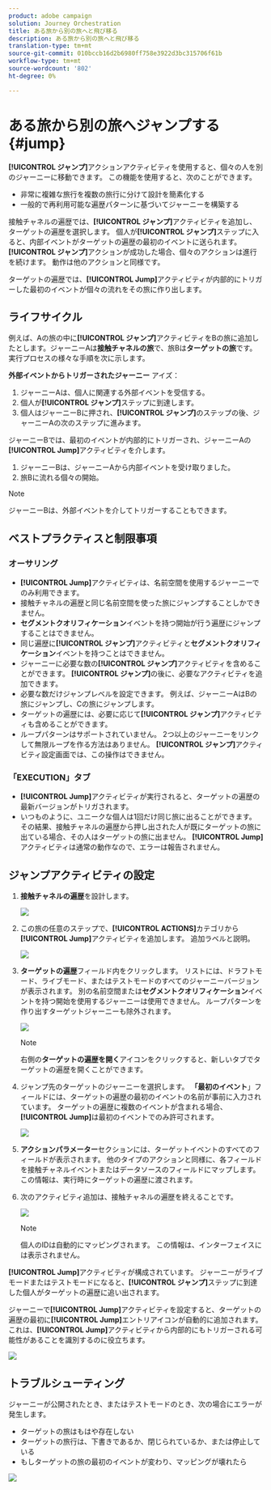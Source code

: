 ```yaml
---
product: adobe campaign
solution: Journey Orchestration
title: ある旅から別の旅へと飛び移る
description: ある旅から別の旅へと飛び移る
translation-type: tm+mt
source-git-commit: 010bccb16d2b6980ff758e3922d3bc315706f61b
workflow-type: tm+mt
source-wordcount: '802'
ht-degree: 0%

---
```



# ある旅から別の旅へジャンプする{#jump}

**[!UICONTROL ジャンプ]**&#x200B;アクションアクティビティを使用すると、個々の人を別のジャーニーに移動できます。 この機能を使用すると、次のことができます。

* 非常に複雑な旅行を複数の旅行に分けて設計を簡素化する
* 一般的で再利用可能な遍歴パターンに基づいてジャーニーを構築する

接触チャネルの遍歴では、**[!UICONTROL ジャンプ]**&#x200B;アクティビティを追加し、ターゲットの遍歴を選択します。 個人が&#x200B;**[!UICONTROL ジャンプ]**&#x200B;ステップに入ると、内部イベントがターゲットの遍歴の最初のイベントに送られます。 **[!UICONTROL ジャンプ]**&#x200B;アクションが成功した場合、個々のアクションは進行を続けます。 動作は他のアクションと同様です。

ターゲットの遍歴では、**[!UICONTROL Jump]**&#x200B;アクティビティが内部的にトリガーした最初のイベントが個々の流れをその旅に作り出します。

## ライフサイクル

例えば、Aの旅の中に&#x200B;**[!UICONTROL ジャンプ]**&#x200B;アクティビティをBの旅に追加したとします。ジャーニーAは&#x200B;**接触チャネルの旅**&#x200B;で、旅Bは&#x200B;**ターゲットの旅**です。
実行プロセスの様々な手順を次に示します。

**外部イベントからトリガーされたジャーニー** アイズ：

1. ジャーニーAは、個人に関連する外部イベントを受信する。
1. 個人が&#x200B;**[!UICONTROL ジャンプ]**&#x200B;ステップに到達します。
1. 個人はジャーニーBに押され、**[!UICONTROL ジャンプ]**&#x200B;のステップの後、ジャーニーAの次のステップに進みます。

ジャーニーBでは、最初のイベントが内部的にトリガーされ、ジャーニーAの&#x200B;**[!UICONTROL Jump]**&#x200B;アクティビティを介します。

1. ジャーニーBは、ジャーニーAから内部イベントを受け取りました。
1. 旅Bに流れる個々の開始。

>[!NOTE]
>
>ジャーニーBは、外部イベントを介してトリガーすることもできます。

## ベストプラクティスと制限事項

### オーサリング

* **[!UICONTROL Jump]**&#x200B;アクティビティは、名前空間を使用するジャーニーでのみ利用できます。
* 接触チャネルの遍歴と同じ名前空間を使った旅にジャンプすることしかできません。
* **セグメントクオリフィケーション**&#x200B;イベントを持つ開始が行う遍歴にジャンプすることはできません。
* 同じ遍歴に&#x200B;**[!UICONTROL ジャンプ]**&#x200B;アクティビティと&#x200B;**セグメントクオリフィケーション**&#x200B;イベントを持つことはできません。
* ジャーニーに必要な数の&#x200B;**[!UICONTROL ジャンプ]**&#x200B;アクティビティを含めることができます。 **[!UICONTROL ジャンプ]**&#x200B;の後に、必要なアクティビティを追加できます。
* 必要な数だけジャンプレベルを設定できます。 例えば、ジャーニーAはBの旅にジャンプし、Cの旅にジャンプします。
* ターゲットの遍歴には、必要に応じて&#x200B;**[!UICONTROL ジャンプ]**&#x200B;アクティビティも含めることができます。
* ループパターンはサポートされていません。 2つ以上のジャーニーをリンクして無限ループを作る方法はありません。 **[!UICONTROL ジャンプ]**&#x200B;アクティビティ設定画面では、この操作はできません。

### 「EXECUTION」タブ

* **[!UICONTROL Jump]**&#x200B;アクティビティが実行されると、ターゲットの遍歴の最新バージョンがトリガされます。
* いつものように、ユニークな個人は1回だけ同じ旅に出ることができます。 その結果、接触チャネルの遍歴から押し出された人が既にターゲットの旅に出ている場合、その人はターゲットの旅に出ません。 **[!UICONTROL Jump]**&#x200B;アクティビティは通常の動作なので、エラーは報告されません。

## ジャンプアクティビティの設定

1. **接触チャネルの遍歴**&#x200B;を設計します。

   ![](../assets/jump1.png)

1. この旅の任意のステップで、**[!UICONTROL ACTIONS]**&#x200B;カテゴリから&#x200B;**[!UICONTROL Jump]**&#x200B;アクティビティを追加します。 追加ラベルと説明。

   ![](../assets/jump2.png)

1. **ターゲットの遍歴**フィールド内をクリックします。
リストには、ドラフトモード、ライブモード、またはテストモードのすべてのジャーニーバージョンが表示されます。 別の名前空間または**セグメントクオリフィケーション**&#x200B;イベントを持つ開始を使用するジャーニーは使用できません。 ループパターンを作り出すターゲットジャーニーも除外されます。

   ![](../assets/jump3.png)

   >[!NOTE]
   >
   >右側の&#x200B;**ターゲットの遍歴を開く**&#x200B;アイコンをクリックすると、新しいタブでターゲットの遍歴を開くことができます。

1. ジャンプ先のターゲットのジャーニーを選択します。
**「最初のイベント**」フィールドには、ターゲットの遍歴の最初のイベントの名前が事前に入力されています。 ターゲットの遍歴に複数のイベントが含まれる場合、**[!UICONTROL Jump]**&#x200B;は最初のイベントでのみ許可されます。

   ![](../assets/jump4.png)

1. **アクションパラメーター**&#x200B;セクションには、ターゲットイベントのすべてのフィールドが表示されます。 他のタイプのアクションと同様に、各フィールドを接触チャネルイベントまたはデータソースのフィールドにマップします。 この情報は、実行時にターゲットの遍歴に渡されます。
1. 次のアクティビティ追加は、接触チャネルの遍歴を終えることです。

   ![](../assets/jump5.png)


   >[!NOTE]
   >
   >個人のIDは自動的にマッピングされます。 この情報は、インターフェイスには表示されません。

**[!UICONTROL Jump]**&#x200B;アクティビティが構成されています。 ジャーニーがライブモードまたはテストモードになると、**[!UICONTROL ジャンプ]**&#x200B;ステップに到達した個人がターゲットの遍歴に追い出されます。

ジャーニーで&#x200B;**[!UICONTROL Jump]**&#x200B;アクティビティを設定すると、ターゲットの遍歴の最初に&#x200B;**[!UICONTROL Jump]**&#x200B;エントリアイコンが自動的に追加されます。 これは、**[!UICONTROL Jump]**&#x200B;アクティビティから内部的にもトリガーされる可能性があることを識別するのに役立ちます。

![](../assets/jump7.png)

## トラブルシューティング

ジャーニーが公開されたとき、またはテストモードのとき、次の場合にエラーが発生します。
* ターゲットの旅はもはや存在しない
* ターゲットの旅行は、下書きであるか、閉じられているか、または停止している
* もしターゲットの旅の最初のイベントが変わり、マッピングが壊れたら

![](../assets/jump6.png)
